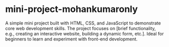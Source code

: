 # mini-project-mohankumaronly
A simple mini project built with HTML, CSS, and JavaScript to demonstrate core web development skills. The project focuses on [brief functionality, e.g., creating an interactive website, building a dynamic form, etc.]. Ideal for beginners to learn and experiment with front-end development.
